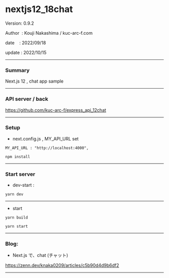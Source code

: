﻿# nextjs12_18chat

 Version: 0.9.2

 Author  : Kouji Nakashima / kuc-arc-f.com

 date    : 2022/09/18 

 update  : 2022/10/15

***
### Summary

Next.js 12 , chat app sample

***
### API server / back

https://github.com/kuc-arc-f/express_api_12chat

***
### Setup

* next.config.js , MY_API_URL set

```
MY_API_URL : "http://localhost:4000",
```

```
npm install
```

***
### Start server
* dev-start :

```
yarn dev
```

***
* start
```
yarn build

yarn start
```

***
### Blog:
* Next.js で、chat (チャット)

https://zenn.dev/knaka0209/articles/c5b90d4d9b6df2

***

